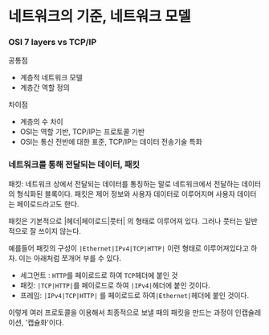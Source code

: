 # 네트워크의 기준, 네트워크 모델



### OSI 7 layers vs TCP/IP

공통점

- 계층적 네트워크 모델
- 계층간 역할 정의

차이점

- 계층의 수 차이
- OSI는 역할 기반, TCP/IP는 프로토콜 기반
- OSI는 통신 전반에 대한 표준, TCP/IP는 데이터 전송기술 특화

### 네트워크를 통해 전달되는 데이터, 패킷

패킷: 네트워크 상에서 전달되는 데이터를 통칭하는 말로 네트워크에서 전달하는 데이터의 형식화된 블록이다. 패킷은 제어 정보와 사용자 데이터로 이루어지며 사용자 데이터는 페이로드라고도 한다.

패킷은 기본적으로 |헤더|페이로드|풋터| 의 형태로 이루어져 있다. 그러나 풋터는 일반적으로 잘 쓰이지 않는다.

예를들어 패킷의 구성이 `|Ethernet|IPv4|TCP|HTTP|` 이런 형태로 이루어져있다고 하자. 이는 아래처럼 쪼개어 부를 수 있다.

- 세그먼트 : `HTTP`를 페이로드로 하여 `TCP`헤더에 붙인 것
- 패킷: `|TCP|HTTP|`를 페이로드로 하여 `|IPv4|`헤더에 붙인 것이다.
- 프레임: `|IPv4|TCP|HTTP|` 를 페이로드로 하여`|Ethernet|`헤더에 붙인  것이다.

이렇게 여러 프로토콜을 이용해서 최종적으로 보낼 때의 패킷을 만드는 과정이 인캡슐레이션, '캡슐화'이다. 
